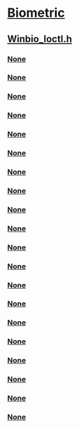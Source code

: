 # [Biometric](../_biometric/index.md)
## [Winbio_Ioctl.h](index.md)
### [None](../winbio_ioctl/ni-winbio_ioctl-ioctl_biometric_calibrate.md)
### [None](../winbio_ioctl/ni-winbio_ioctl-ioctl_biometric_capture_data.md)
### [None](../winbio_ioctl/ni-winbio_ioctl-ioctl_biometric_get_attributes.md)
### [None](../winbio_ioctl/ni-winbio_ioctl-ioctl_biometric_get_indicator.md)
### [None](../winbio_ioctl/ni-winbio_ioctl-ioctl_biometric_get_sensor_status.md)
### [None](../winbio_ioctl/ni-winbio_ioctl-ioctl_biometric_get_supported_algorithms.md)
### [None](../winbio_ioctl/ni-winbio_ioctl-ioctl_biometric_reset.md)
### [None](../winbio_ioctl/ni-winbio_ioctl-ioctl_biometric_set_indicator.md)
### [None](../winbio_ioctl/ni-winbio_ioctl-ioctl_biometric_update_firmware.md)
### [None](../winbio_ioctl/ns-winbio_ioctl-_winbio_blank_payload.md)
### [None](../winbio_ioctl/ns-winbio_ioctl-_winbio_calibration_info.md)
### [None](../winbio_ioctl/ns-winbio_ioctl-_winbio_capture_data.md)
### [None](../winbio_ioctl/ns-winbio_ioctl-_winbio_capture_parameters.md)
### [None](../winbio_ioctl/ns-winbio_ioctl-_winbio_data.md)
### [None](../winbio_ioctl/ns-winbio_ioctl-_winbio_diagnostics.md)
### [None](../winbio_ioctl/ns-winbio_ioctl-_winbio_get_indicator.md)
### [None](../winbio_ioctl/ns-winbio_ioctl-_winbio_sensor_attributes.md)
### [None](../winbio_ioctl/ns-winbio_ioctl-_winbio_set_indicator.md)
### [None](../winbio_ioctl/ns-winbio_ioctl-_winbio_supported_algorithms.md)
### [None](../winbio_ioctl/ns-winbio_ioctl-_winbio_update_firmware.md)
